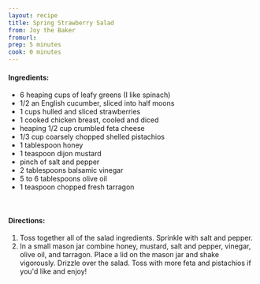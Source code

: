 ```yaml
---
layout: recipe
title: Spring Strawberry Salad
from: Joy the Baker
fromurl: 
prep: 5 minutes
cook: 0 minutes
---
```


#### Ingredients:

        
* 6 heaping cups of leafy greens (I like spinach)
* 1/2 an English cucumber, sliced into half moons
* 1 cups hulled and sliced strawberries
* 1 cooked chicken breast, cooled and diced
* heaping 1/2 cup crumbled feta cheese
* 1/3 cup coarsely chopped shelled pistachios
* 1 tablespoon honey
* 1 teaspoon dijon mustard
* pinch of salt and pepper
* 2 tablespoons balsamic vinegar
* 5 to 6 tablespoons olive oil
* 1 teaspoon chopped fresh tarragon

<br>

#### Directions:

1. Toss together all of the salad ingredients. Sprinkle with salt and pepper.
2. In a small mason jar combine honey, mustard, salt and pepper,
vinegar, olive oil, and tarragon. Place a lid on the mason jar and
shake vigorously. Drizzle over the salad. Toss with more feta and
pistachios if you'd like and enjoy!
